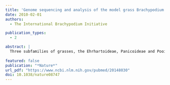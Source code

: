 ```yaml
---
title: 'Genome sequencing and analysis of the model grass Brachypodium distachyon'
date: 2010-02-01
authors:
  - The International Brachypodium Initiative

publication_types:
  - 2

abstract: |
  Three subfamilies of grasses, the Ehrhartoideae, Panicoideae and Pooideae, provide the bulk of human nutrition and are poised to become major sources of renewable energy. Here we describe the genome sequence of the wild grass Brachypodium distachyon (Brachypodium), which is, to our knowledge, the first member of the Pooideae subfamily to be sequenced. Comparison of the Brachypodium, rice and sorghum genomes shows a precise history of genome evolution across a broad diversity of the grasses, and establishes a template for analysis of the large genomes of economically important pooid grasses such as wheat. The high-quality genome sequence, coupled with ease of cultivation and transformation, small size and rapid life cycle, will help Brachypodium reach its potential as an important model system for developing new energy and food crops.
  
featured: false
publication: "*Nature*"
url_pdf: "https://www.ncbi.nlm.nih.gov/pubmed/20148030"
doi: 10.1038/nature08747
---
```

